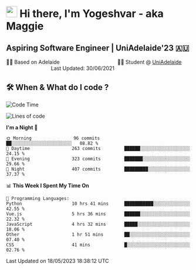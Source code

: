 <h1><img src="https://emojis.slackmojis.com/emojis/images/1531849430/4246/blob-sunglasses.gif?1531849430" width="30"/> Hi there, I'm Yogeshvar - aka Maggie</h1>

## Aspiring Software Engineer | UniAdelaide'23 🇦🇺  
🏂🏻  Based on Adelaide &nbsp;&nbsp;&nbsp;&nbsp;&nbsp;&nbsp;&nbsp;&nbsp;&nbsp;&nbsp;&nbsp;&nbsp;&nbsp;&nbsp;&nbsp;&nbsp;&nbsp;&nbsp;&nbsp;&nbsp;&nbsp;&nbsp;&nbsp;&nbsp;&nbsp;&nbsp;&nbsp;&nbsp;&nbsp;&nbsp;&nbsp;&nbsp;&nbsp;&nbsp;&nbsp;&nbsp;&nbsp;&nbsp;&nbsp;👨‍💻 Student @ [UniAdelaide](https://www.adelaide.edu.au)   &nbsp;&nbsp;&nbsp;&nbsp;&nbsp;&nbsp;&nbsp;&nbsp;&nbsp;&nbsp;&nbsp;&nbsp;&nbsp;&nbsp;&nbsp;&nbsp;&nbsp;&nbsp;&nbsp;&nbsp;&nbsp;&nbsp;&nbsp;&nbsp;&nbsp;&nbsp;&nbsp;&nbsp;&nbsp;&nbsp;&nbsp;Last Updated: 30/06/2021

## 🛠 When & What do I code ?  

<!--START_SECTION:waka-->
![Code Time](http://img.shields.io/badge/Code%20Time-2%2C171%20hrs%2048%20mins-blue)

![Lines of code](https://img.shields.io/badge/From%20Hello%20World%20I%27ve%20Written-3.8%20million%20lines%20of%20code-blue)

**I'm a Night 🦉** 

```text
🌞 Morning                96 commits          ██░░░░░░░░░░░░░░░░░░░░░░░   08.82 % 
🌆 Daytime                263 commits         ██████░░░░░░░░░░░░░░░░░░░   24.15 % 
🌃 Evening                323 commits         ███████░░░░░░░░░░░░░░░░░░   29.66 % 
🌙 Night                  407 commits         █████████░░░░░░░░░░░░░░░░   37.37 % 
```


📊 **This Week I Spent My Time On** 

```text
💬 Programming Languages: 
Python                   10 hrs 41 mins      ███████████░░░░░░░░░░░░░░   42.55 % 
Vue.js                   5 hrs 36 mins       ██████░░░░░░░░░░░░░░░░░░░   22.32 % 
JavaScript               4 hrs 32 mins       █████░░░░░░░░░░░░░░░░░░░░   18.06 % 
Other                    1 hr 51 mins        ██░░░░░░░░░░░░░░░░░░░░░░░   07.40 % 
CSS                      41 mins             █░░░░░░░░░░░░░░░░░░░░░░░░   02.76 % 
```


 Last Updated on 18/05/2023 18:38:12 UTC
<!--END_SECTION:waka-->
